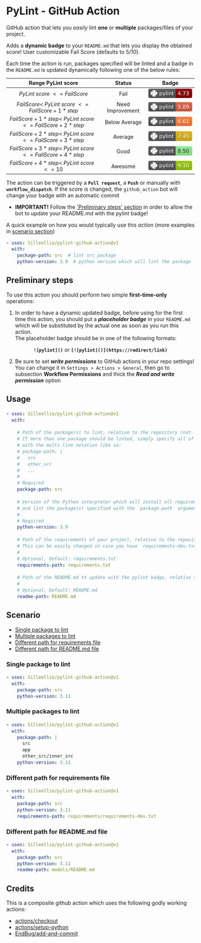 # PyLint - GitHub Action

GitHub action that lets you *easily* lint **one** or **multiple** packages/files of your project. 

  Adds a **dynamic badge** to your `README.md` that lets you display the obtained score!
  User customizable Fail Score (defaults to 5/10).

Each time the action is run, packages specified will be linted and a badge in the `README.md` is updated dynamically
following one of the below rules:

|      Range PyLint score                                             | Status          | Badge                                               |
|:-------------------------------------------------------------------:|:---------------:|:---------------------------------------------------:|
|     *PyLint score* $<= Fail Score$                                  | Fail            | ![pylint-darkred](/assets/images/darkred.svg)       |
|     $Fail Score <$ *PyLint score* $<= Fail Score + 1*step$          | Need Improvement| ![pylint-red](/assets/images/red.svg)               |
|     $Fail Score + 1*step <$ *PyLint score* $<= Fail Score + 2*step$  | Below Average   | ![pylint-orange](/assets/images/orange.svg)         |
|     $Fail Score + 2*step <$ *PyLint score* $<= Fail Score + 3*step$  | Average         | ![pylint-yellow](/assets/images/yellow.svg)         |
|     $Fail Score + 3*step <$ *PyLint score* $<= Fail Score + 4*step$  | Good            | ![pylint-lightgreen](/assets/images/lightgreen.svg) |
|     $Fail Score + 4*step <$ *PyLint score* $<= 10$                   | Awesome         | ![pylint-green](/assets/images/green.svg)           |

The action can be triggered by a **`Pull request`**, a **`Push`** or manually with **`workflow_dispatch`**. 
If the score is changed, the `github_action` bot will change your badge with an automatic commit

* **IMPORTANT!** Follow the ['Preliminary steps' section](#preliminary-steps) in order to allow the bot to update your 
README.md with the pylint badge!


A quick example on how you would typically use this *action* (more examples in [scenario section](#scenario))
```yaml
- uses: Silleellie/pylint-github-action@v1
  with:
    package-path: src  # lint src package
    python-version: 3.9  # python version which will lint the package
```

## Preliminary steps

To use this action you should perform two simple **first-time-only** operations:

1. In order to have a dynamic updated badge, before using for the first time this action, you should put a ***placeholder
badge*** in your `README.md` which will be substituted by the actual one as soon as you run this action.\
The placeholder badge should be in one of the following formats:
<p align="center"><b><code>![pylint]()</code></b> or <b><code>[![pylint]()](https://redirect/link)</code></b></p>

2. Be sure to set ***write permissions*** to GitHub actions in your repo settings!
You can change it in `Settings > Actions > General`, then go to subsection **Workflow Permissions** and thick the
***Read and write permission*** option

## Usage

```yaml
- uses: Silleellie/pylint-github-action@v1
  with:
    
    # Path of the package(s) to lint, relative to the repository root. 
    # If more than one package should be linted, simply specify all of them 
    # with the multi-line notation like so:
    # package-path: |
    #   src
    #   other_src
    #   ...
    # 
    # Required
    package-path: src
    
    # Version of the Python interpreter which will install all requirements of your project 
    # and lint the package(s) specified with the `package-path` argument
    #
    # Required
    python-version: 3.9

    # Path of the requirements of your project, relative to the repository root. 
    # This can be easily changed in case you have `requirements-dev.txt`
    #
    # Optional, Default: requirements.txt
    requirements-path: requirements.txt
    
    # Path of the README.md to update with the pylint badge, relative to the repository root.
    #
    # Optional, Default: README.md
    readme-path: README.md
```

## Scenario

* [Single package to lint](#single-package-to-lint)
* [Multiple packages to lint](#multiple-packages-to-lint)
* [Different path for requirements file](#different-path-for-requirements-file)
* [Different path for README.md file](#different-path-for-readmemd-file)

### Single package to lint

```yaml
- uses: Silleellie/pylint-github-action@v1
  with:
    package-path: src
    python-version: 3.11
```

### Multiple packages to lint

```yaml
- uses: Silleellie/pylint-github-action@v1
  with:
    package-path: |
      src
      app
      other_src/inner_src
    python-version: 3.11
```

### Different path for requirements file

```yaml
- uses: Silleellie/pylint-github-action@v1
  with:
    package-path: src
    python-version: 3.11
    requirements-path: requirements/requirements-dev.txt
```

### Different path for README.md file

```yaml
- uses: Silleellie/pylint-github-action@v1
  with:
    package-path: src
    python-version: 3.11
    readme-path: models/README.md
```

## Credits

This is a composite github action which uses the following godly working actions:

* [actions/checkout](https://github.com/actions/checkout)
* [actions/setup-python](https://github.com/actions/setup-python)
* [EndBug/add-and-commit](https://github.com/EndBug/add-and-commit)
